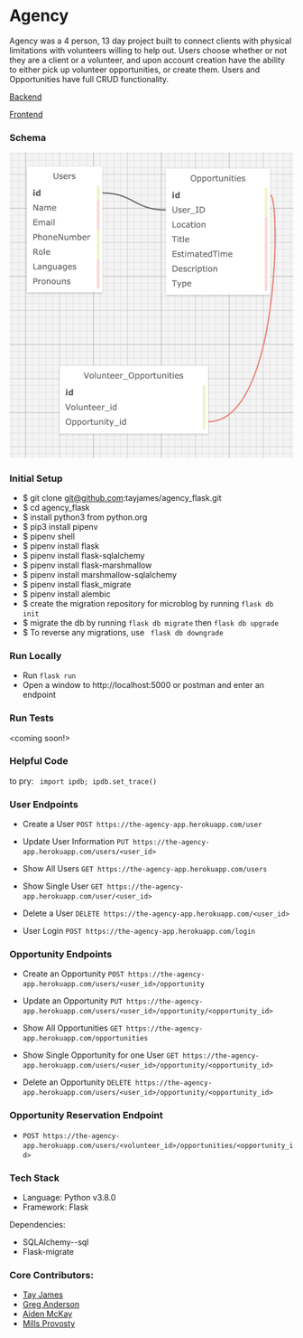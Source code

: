 # Agency

Agency was a 4 person, 13 day project built to connect clients with physical limitations with volunteers willing to help out. Users choose whether or not they are a client or a volunteer, and upon account creation have the ability to either pick up volunteer opportunities, or create them. Users and Opportunities have full CRUD functionality.


[Backend](https://git.heroku.com/the-agency-app.git)

[Frontend]()

### Schema
![Schema](/images/schema.png)

### Initial Setup
* $ git clone git@github.com:tayjames/agency_flask.git   
* $ cd agency_flask   
* $ install python3 from python.org  
* $ pip3 install pipenv   
* $ pipenv shell   
* $ pipenv install flask   
* $ pipenv install flask-sqlalchemy   
* $ pipenv install flask-marshmallow   
* $ pipenv install marshmallow-sqlalchemy    
* $ pipenv install flask_migrate   
* $ pipenv install alembic   
* $ create the migration repository for microblog by running ```flask db init```     
* $ migrate the db by running ```flask db migrate``` then ```flask db upgrade```     
* $ To reverse any migrations, use ``` flask db downgrade```     


### Run Locally
* Run ```flask run```
* Open a window to http://localhost:5000 or postman and enter an endpoint

### Run Tests
<coming soon!>

### Helpful Code
to pry: ``` import ipdb; ipdb.set_trace()```

### User Endpoints

* Create a User
```POST https://the-agency-app.herokuapp.com/user ```

* Update User Information
```PUT https://the-agency-app.herokuapp.com/users/<user_id>  ```

* Show All Users
```GET https://the-agency-app.herokuapp.com/users ```

* Show Single User
```GET https://the-agency-app.herokuapp.com/user/<user_id>  ```

* Delete a User
```DELETE https://the-agency-app.herokuapp.com/<user_id>  ```

* User Login
``` POST https://the-agency-app.herokuapp.com/login ```

### Opportunity Endpoints

* Create an Opportunity
```POST https://the-agency-app.herokuapp.com/users/<user_id>/opportunity  ```

* Update an Opportunity
```PUT https://the-agency-app.herokuapp.com/users/<user_id>/opportunity/<opportunity_id>  ```

* Show All Opportunities
```GET https://the-agency-app.herokuapp.com/opportunities  ```

* Show Single Opportunity for one User
```GET https://the-agency-app.herokuapp.com/users/<user_id>/opportunity/<opportunity_id>  ```

* Delete an Opportunity
```DELETE https://the-agency-app.herokuapp.com/users/<user_id>/opportunity/<opportunity_id>  ```

### Opportunity Reservation Endpoint
* ```POST https://the-agency-app.herokuapp.com/users/<volunteer_id>/opportunities/<opportunity_id>```

### Tech Stack
* Language: Python v3.8.0
* Framework: Flask

Dependencies:
* SQLAlchemy--sql
* Flask-migrate



### Core Contributors:

* [Tay James](https://github.com/tayjames)
* [Greg Anderson](https://github.com/gregoryanderson)
* [Aiden McKay](https://github.com/JellyBeans1312)
* [Mills Provosty](https://github.com/MillsProvosty)
